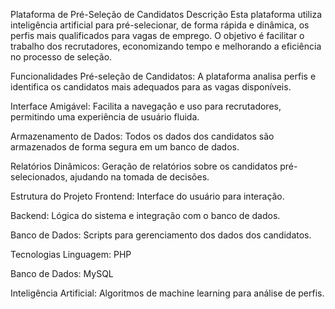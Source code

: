 Plataforma de Pré-Seleção de Candidatos
Descrição
Esta plataforma utiliza inteligência artificial para pré-selecionar, de forma rápida e dinâmica, os perfis mais qualificados para vagas de emprego. O objetivo é facilitar o trabalho dos recrutadores, economizando tempo e melhorando a eficiência no processo de seleção.

Funcionalidades
Pré-seleção de Candidatos: A plataforma analisa perfis e identifica os candidatos mais adequados para as vagas disponíveis.

Interface Amigável: Facilita a navegação e uso para recrutadores, permitindo uma experiência de usuário fluida.

Armazenamento de Dados: Todos os dados dos candidatos são armazenados de forma segura em um banco de dados.

Relatórios Dinâmicos: Geração de relatórios sobre os candidatos pré-selecionados, ajudando na tomada de decisões.

Estrutura do Projeto
Frontend: Interface do usuário para interação.

Backend: Lógica do sistema e integração com o banco de dados.

Banco de Dados: Scripts para gerenciamento dos dados dos candidatos.

Tecnologias
Linguagem: PHP

Banco de Dados: MySQL

Inteligência Artificial: Algoritmos de machine learning para análise de perfis.